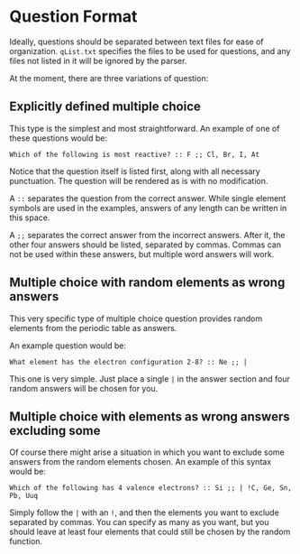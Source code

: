 # Question Format

Ideally, questions should be separated between text files for ease of organization. 
`qList.txt` specifies the files to be used for questions, and any files not listed in it will be ignored by the parser.

At the moment, there are three variations of question:

## Explicitly defined multiple choice

This type is the simplest and most straightforward. An example of one of these questions would be:
```
Which of the following is most reactive? :: F ;; Cl, Br, I, At
```

Notice that the question itself is listed first, along with all necessary punctuation. The question will be rendered as is with no modification.

A `::` separates the question from the correct answer. While single element symbols are used in the examples, answers of any length can be written in this space.

A `;;` separates the correct answer from the incorrect answers. After it, the other four answers should be listed, separated by commas. 
Commas can not be used within these answers, but multiple word answers will work.

## Multiple choice with random elements as wrong answers

This very specific type of multiple choice question provides random elements from the periodic table as answers.

An example question would be:
```
What element has the electron configuration 2-8? :: Ne ;; |
```

This one is very simple. Just place a single `|` in the answer section and four random answers will be chosen for you.

## Multiple choice with elements as wrong answers excluding some

Of course there might arise a situation in which you want to exclude some answers from the random elements chosen. An example of this syntax would be:
```
Which of the following has 4 valence electrons? :: Si ;; | !C, Ge, Sn, Pb, Uuq
```
Simply follow the `|` with an `!`, and then the elements you want to exclude separated by commas. 
You can specify as many as you want, but you should leave at least four elements that could still be chosen by the random function.